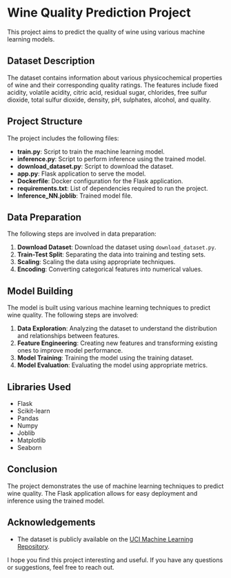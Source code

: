 
# Wine Quality Prediction Project

This project aims to predict the quality of wine using various machine learning models.

## Dataset Description

The dataset contains information about various physicochemical properties of wine and their corresponding quality ratings. The features include fixed acidity, volatile acidity, citric acid, residual sugar, chlorides, free sulfur dioxide, total sulfur dioxide, density, pH, sulphates, alcohol, and quality.

## Project Structure

The project includes the following files:

- **train.py**: Script to train the machine learning model.
- **inference.py**: Script to perform inference using the trained model.
- **download_dataset.py**: Script to download the dataset.
- **app.py**: Flask application to serve the model.
- **Dockerfile**: Docker configuration for the Flask application.
- **requirements.txt**: List of dependencies required to run the project.
- **Inference_NN.joblib**: Trained model file.

## Data Preparation

The following steps are involved in data preparation:

1. **Download Dataset**: Download the dataset using `download_dataset.py`.
2. **Train-Test Split**: Separating the data into training and testing sets.
3. **Scaling**: Scaling the data using appropriate techniques.
4. **Encoding**: Converting categorical features into numerical values.

## Model Building

The model is built using various machine learning techniques to predict wine quality. The following steps are involved:

1. **Data Exploration**: Analyzing the dataset to understand the distribution and relationships between features.
2. **Feature Engineering**: Creating new features and transforming existing ones to improve model performance.
3. **Model Training**: Training the model using the training dataset.
4. **Model Evaluation**: Evaluating the model using appropriate metrics.

## Libraries Used

- Flask
- Scikit-learn
- Pandas
- Numpy
- Joblib
- Matplotlib
- Seaborn

## Conclusion

The project demonstrates the use of machine learning techniques to predict wine quality. The Flask application allows for easy deployment and inference using the trained model.

## Acknowledgements

- The dataset is publicly available on the [UCI Machine Learning Repository](https://archive.ics.uci.edu/ml/datasets/Wine+Quality).

I hope you find this project interesting and useful. If you have any questions or suggestions, feel free to reach out.
